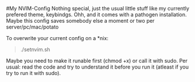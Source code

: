 #My NVIM-Config
Nothing special, just the usual little stuff like my currently prefered theme, keybindgs.
Ohh, and it comes with a pathogen installation. Maybe this config saves somebody else a moment or two per server/pc/mac/potato

To overwrite your current config on a *nix:
>./setnvim.sh

Maybe you need to make it runable first (chmod +x) or call it with sudo. 
Per usual: read the code and try to understand it before you run it (atleast if you try to run it with sudo).


